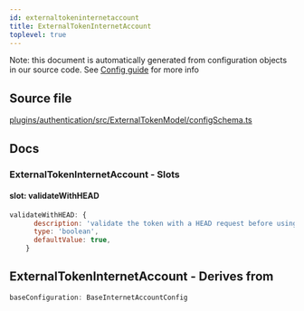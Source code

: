 ```yaml
---
id: externaltokeninternetaccount
title: ExternalTokenInternetAccount
toplevel: true
---
```


Note: this document is automatically generated from configuration objects in our
source code. See [Config guide](/docs/config_guide) for more info

## Source file

[plugins/authentication/src/ExternalTokenModel/configSchema.ts](https://github.com/GMOD/jbrowse-components/blob/main/plugins/authentication/src/ExternalTokenModel/configSchema.ts)

## Docs

### ExternalTokenInternetAccount - Slots

#### slot: validateWithHEAD

```js
validateWithHEAD: {
      description: 'validate the token with a HEAD request before using it',
      type: 'boolean',
      defaultValue: true,
    }
```

## ExternalTokenInternetAccount - Derives from

```js
baseConfiguration: BaseInternetAccountConfig
```
